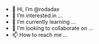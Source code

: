 - 👋 Hi, I’m @rodadax
- 👀 I’m interested in ...
- 🌱 I’m currently learning ...
- 💞️ I’m looking to collaborate on ...
- 📫 How to reach me ...

<!---
rodadax/rodadax is a ✨ special ✨ repository because its `README.md` (this file) appears on your GitHub profile.
You can click the Preview link to take a look at your changes.
--->
